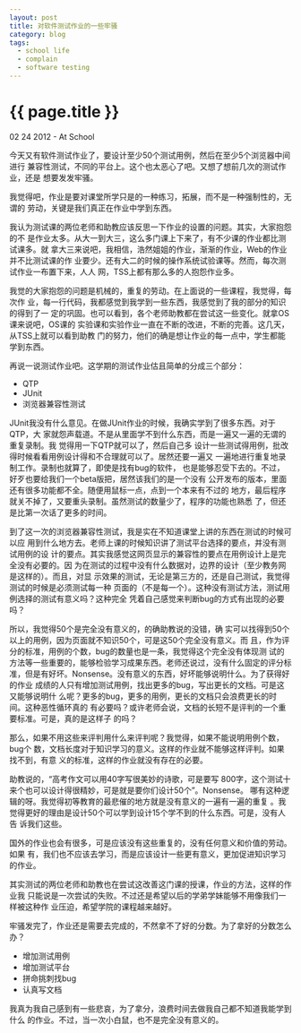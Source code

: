 ```yaml
---
layout: post
title: 对软件测试作业的一些牢骚
category: blog
tags:
  - school life
  - complain
  - software testing
---
```


{{ page.title }}
================

<p class="meta">02 24 2012 - At School</p>

今天又有软件测试作业了，要设计至少50个测试用例，然后在至少5个浏览器中间进行
兼容性测试，不同的平台上。这个也太恶心了吧。又想了想前几次的测试作业，还是
想要发发牢骚。


我觉得吧，作业是要对课堂所学只是的一种练习，拓展，而不是一种强制性的，无谓的
劳动，关键是我们真正在作业中学到东西。

我认为测试课的两位老师和助教应该反思一下作业的设置的问题。其实，大家抱怨的不
是作业太多。从大一到大三，这么多门课上下来了，有不少课的作业都比测试课多。就
拿大三来说吧，我相信，浩然姐姐的作业，渐渐的作业，Web的作业并不比测试课的作
业要少。还有大二的时候的操作系统试验课等。然而，每次测试作业一布置下来，人人
网，TSS上都有那么多的人抱怨作业多。

我觉的大家抱怨的问题是机械的，重复的劳动。在上面说的一些课程，我觉得，每次作
业，每一行代码，我都感觉到我学到一些东西，我感觉到了我的部分的知识的得到了一
定的巩固。也可以看到，各个老师助教都在尝试这一些变化。就拿OS课来说吧，OS课的
实验课和实验作业一直在不断的改进，不断的完善。这几天，从TSS上就可以看到助教
门的努力，他们的确是想让作业的每一点中，学生都能学到东西。

再说一说测试作业吧。这学期的测试作业估且简单的分成三个部分：

* QTP
* JUnit
* 浏览器兼容性测试

JUnit我没有什么意见。在做JUnit作业的时候，我确实学到了很多东西。对于QTP，大
家就怨声载道。不是从里面学不到什么东西，而是一遍又一遍的无谓的重复录制。我
觉得用一下QTP就可以了，然后自己多
设计一些测试得用例，批改得时候看看用例设计得和不合理就可以了。居然还要一遍又
一遍地进行重复地录制工作。录制也就算了，即使是找有bug的软件，
也是能够忍受下去的。不过，好歹也要给我们一个beta版把，居然该我们的是一个没有
公开发布的版本，里面还有很多功能都不全。随便用鼠标一点，点到一个本来有不过的
地方，最后程序就关不掉了，又要重头录制。虽然测试的数量少了，程序的功能也熟悉
了，但还是比第一次话了更多的时间。

到了这一次的浏览器兼容性测试，我是实在不知道课堂上讲的东西在测试的时候可以应
用到什么地方去。老师上课的时候知识讲了测试平台选择的要点，并没有测试用例的设
计的要点。其实我感觉这网页显示的兼容性的要点在用例设计上是完全没有必要的。因
为在测试的过程中没有什么数据对，边界的设计（至少教务网是这样的）。而且，对显
示效果的测试，无论是第三方的，还是自己测试，我觉得测试的时候是必须测试每一种
页面的（不是每一个）。这种没有测试方法，测试用例选择的测试有意义吗？这种完全
凭着自己感觉来判断bug的方式有出现的必要吗？

所以，我觉得50个是完全没有意义的，的确助教说的没错，确
实可以找得到50个以上的用例，因为页面就不知识50个，可是这50个完全没有意义。而
且，作为评分的标准，用例的个数，bug的数量也是一条，我觉得这个完全没有体现测
试的方法等一些重要的，能够检验学习成果东西。老师还说过，没有什么固定的评分标
准，但是有好坏。Nonsense。没有意义的东西，好坏能够说明什么。为了获得好的作业
成绩的人只有增加测试用例，找出更多的bug，写出更长的文档。可是这又能够说明什
么呢？更多的bug，更多的用例，更长的文档只会浪费更长的时间。这种恶性循环真的
有必要吗？或许老师会说，文档的长短不是评判的一个重要标准。可是，真的是这样子
的吗？

那么，如果不用这些来评判用什么来评判呢？我觉得，如果不能说明用例个数，bug个
数，文档长度对于知识学习的意义。这样的作业就不能够这样评判。如果找不到，有意
义的标准，这样的作业就没有存在的必要。

助教说的，“高考作文可以用40字写很美妙的诗歌，可是要写
800字，这个测试十来个也可以设计得很精妙，可是就是要你们设计50个”。Nonsense。
哪有这种逻辑的呀。我觉得初等教育的最悲催的地方就是没有意义的一遍有一遍的重复
。我觉得更好的理由是设计50个可以学到设计15个学不到的什么东西。可是，没有人告
诉我们这些。

国外的作业也会有很多，可是应该没有这些重复的，没有任何意义和价值的劳动。如果
有，我们也不应该去学习，而是应该设计一些更有意义，更加促进知识学习的作业。

其实测试的两位老师和助教也在尝试这改善这门课的授课，作业的方法，这样的作业我
只能说是一次尝试的失败。不过还是希望以后的学弟学妹能够不用像我们一样被这种作
业压迫，希望学院的课程越来越好。

牢骚发完了，作业还是需要去完成的，不然拿不了好的分数。为了拿好的分数怎么办？

* 增加测试用例
* 增加测试平台
* 拼命挑刺找bug
* 认真写文档

我真为我自己感到有一些悲哀，为了拿分，浪费时间去做我自己都不知道我能学到什么
的作业。不过，当一次小白鼠，也不是完全没有意义的。
